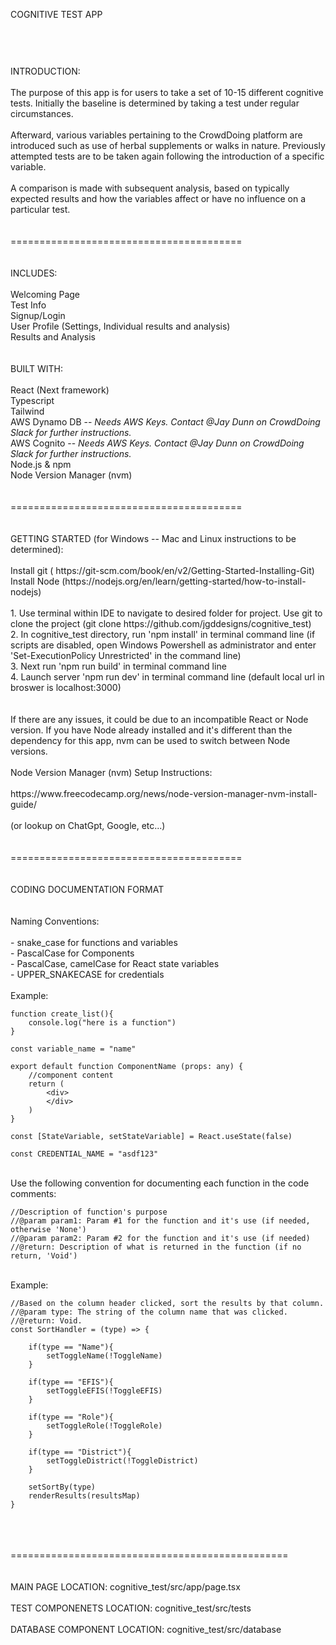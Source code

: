 COGNITIVE TEST APP 
###
<br>
<br>
<br>
INTRODUCTION:
<br>
<br>
The purpose of this app is for users to take a set of 10-15 different cognitive tests. Initially the baseline is determined by taking a test under regular circumstances. 
<br>
<br>
Afterward, various variables pertaining to the CrowdDoing platform are introduced such as use of herbal supplements or walks in nature. Previously attempted tests are to be taken again following the introduction of a specific variable. 
<br>
<br>
A comparison is made with subsequent analysis, based on typically expected results and how the variables affect or have no influence on a particular test.
<br>
<br>
<br>
========================================
<br>
<br>
<br>
INCLUDES:
<br>
<br>
Welcoming Page
<br>
Test Info
<br>
Signup/Login
<br>
User Profile (Settings, Individual results and analysis)
<br>
Results and Analysis
<br>
<br>
<br>
BUILT WITH:
<br>
<br>
React (Next framework)
<br>
Typescript
<br>
Tailwind
<br>
AWS Dynamo DB -- <i>Needs AWS Keys. Contact @Jay Dunn on CrowdDoing Slack for further instructions.</i>
<br>
AWS Cognito -- <i>Needs AWS Keys. Contact @Jay Dunn on CrowdDoing Slack for further instructions.</i>
<br>
Node.js & npm
<br>
Node Version Manager (nvm)
<br>
<br>
<br>
========================================
<br>
<br>
<br>
GETTING STARTED (for Windows -- Mac and Linux instructions to be determined):
<br>
<br>
Install git ( https://git-scm.com/book/en/v2/Getting-Started-Installing-Git)
<br>
Install Node (https://nodejs.org/en/learn/getting-started/how-to-install-nodejs)
<br>
<br>1. Use terminal within IDE to navigate to desired folder for project. Use git to clone the project (git clone https://github.com/jgddesigns/cognitive_test)
<br>2. In cognitive_test directory, run 'npm install' in terminal command line (if scripts are disabled, open Windows Powershell as administrator and enter 'Set-ExecutionPolicy Unrestricted' in the command line)
<br>3. Next run 'npm run build' in terminal command line
<br>4. Launch server 'npm run dev' in terminal command line (default local url in broswer is localhost:3000)
<br>
<br>
<br>
If there are any issues, it could be due to an incompatible React or Node version. If you have Node already installed and it's different than the dependency for this app, nvm can be used to switch between Node versions.
<br>
<br>
Node Version Manager (nvm) Setup Instructions:
<br>
<br>
https://www.freecodecamp.org/news/node-version-manager-nvm-install-guide/
<br>
<br>
(or lookup on ChatGpt, Google, etc...)
<br>
<br>
<br>
========================================
<br>
<br>
<br>
CODING DOCUMENTATION FORMAT
<br>
<br>
<br>
Naming Conventions: 
<br>
<br>
    - snake_case for functions and variables
    <br>
    - PascalCase for Components
    <br>
    - PascalCase, camelCase for React state variables
    <br>
    - UPPER_SNAKECASE for credentials
<br>
<br>
Example:
    
    function create_list(){
        console.log("here is a function")
    }

    const variable_name = "name"

    export default function ComponentName (props: any) { 
        //component content
        return (
            <div>
            </div>
        )
    }

    const [StateVariable, setStateVariable] = React.useState(false)

    const CREDENTIAL_NAME = "asdf123"
    
<br>
Use the following convention for documenting each function in the code comments:

    //Description of function's purpose
    //@param param1: Param #1 for the function and it's use (if needed, otherwise 'None')
    //@param param2: Param #2 for the function and it's use (if needed)
    //@return: Description of what is returned in the function (if no return, 'Void')
<br>
Example:

    //Based on the column header clicked, sort the results by that column.
    //@param type: The string of the column name that was clicked.
    //@return: Void.
    const SortHandler = (type) => {
        
        if(type == "Name"){
            setToggleName(!ToggleName)
        }
        
        if(type == "EFIS"){
            setToggleEFIS(!ToggleEFIS)
        }
        
        if(type == "Role"){
            setToggleRole(!ToggleRole)
        }
        
        if(type == "District"){
            setToggleDistrict(!ToggleDistrict)
        }

        setSortBy(type)
        renderResults(resultsMap)
    }
<br>
<br>
<br>
================================================
<br>
<br>
<br>
MAIN PAGE LOCATION: cognitive_test/src/app/page.tsx
<br>
<br>
TEST COMPONENETS LOCATION: cognitive_test/src/tests
<br>
<br>
DATABASE COMPONENT LOCATION: cognitive_test/src/database
<br>
<br>


